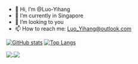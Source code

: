 - 👋 Hi, I’m @Luo-Yihang
- 🌱 I’m currently in Singapore
- 💞️ I’m looking to you
- 📫 How to reach me: Luo_Yihang@outlook.com

[![GitHub stats](https://github-readme-stats.vercel.app/api?username=Luo-Yihang&show_icons=true&theme=dark)](https://github.com/Luo-Yihang)
[![Top Langs](https://github-readme-stats.vercel.app/api/top-langs/?username=Luo-Yihang&layout=compact)](https://github.com/Luo-Yihang)

<a href="https://github.com/anuraghazra/github-readme-stats">
  <img align="center" src="https://github-readme-stats.vercel.app/api?username=Luo-Yihang&show_icons=true&theme=dark" />
</a>
<a href="https://github.com/anuraghazra/convoychat">
  <img align="center" src="https://github-readme-stats.vercel.app/api/top-langs/?username=Luo-Yihang&layout=compact&theme=dark" />
</a>
